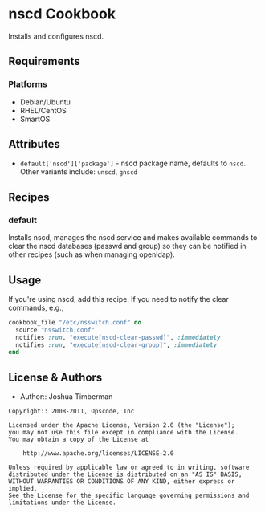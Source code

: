nscd Cookbook
=============
Installs and configures nscd.


Requirements
------------
### Platforms

- Debian/Ubuntu
- RHEL/CentOS
- SmartOS

Attributes
-------

* `default['nscd']['package']` - nscd package name, defaults to `nscd`. Other variants include: `unscd`, `gnscd`

Recipes
-------
### default
Installs nscd, manages the nscd service and makes available commands to clear the nscd databases (passwd and group) so they can be notified in other recipes (such as when managing openldap).


Usage
-----
If you're using nscd, add this recipe. If you need to notify the clear commands, e.g.,

```ruby
cookbook_file "/etc/nsswitch.conf" do
  source "nsswitch.conf"
  notifies :run, "execute[nscd-clear-passwd]", :immediately
  notifies :run, "execute[nscd-clear-group]", :immediately
end
```


License & Authors
-----------------
- Author:: Joshua Timberman

```text
Copyright:: 2008-2011, Opscode, Inc

Licensed under the Apache License, Version 2.0 (the "License");
you may not use this file except in compliance with the License.
You may obtain a copy of the License at

    http://www.apache.org/licenses/LICENSE-2.0

Unless required by applicable law or agreed to in writing, software
distributed under the License is distributed on an "AS IS" BASIS,
WITHOUT WARRANTIES OR CONDITIONS OF ANY KIND, either express or implied.
See the License for the specific language governing permissions and
limitations under the License.
```
